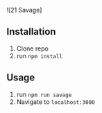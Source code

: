 ![21 Savage]

## Installation

1. Clone repo
2. run `npm install`

## Usage

1. run `npm run savage`
2. Navigate to `localhost:3000`
